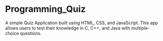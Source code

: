 # Programming_Quiz
A simple Quiz Application built using HTML, CSS, and JavaScript. This app allows users to test their knowledge in C, C++, and Java with multiple-choice questions.
